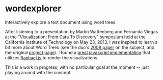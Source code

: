 wordexplorer
============

Interactively explore a text document using word trees

After listening to a presentation by Martin Wattenberg and Fernanda Viegas at the "Visualization: From Data To Discovery" symposium held at the California Institute of Technology on May 23, 2013, I was inspired to learn a bit more about Word Trees (see the duo's [2008 paper](http://hint.fm/papers/wordtree_final2.pdf) on the subject, and the original [project page](http://hint.fm/projects/wordtree)). I found a [great javascript implementation](https://github.com/silverasm/wordtree) that utilizes [Raphael.js](http://raphaeljs.com) to render the visualizations. 

This is a work in progress, with no particular goal at the moment -- just playing around with the concept.
